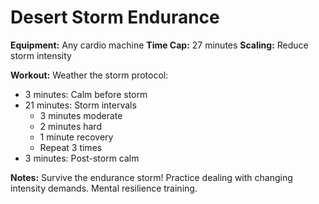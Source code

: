# Desert Storm Endurance

**Equipment:** Any cardio machine
**Time Cap:** 27 minutes
**Scaling:** Reduce storm intensity

**Workout:**
Weather the storm protocol:
- 3 minutes: Calm before storm
- 21 minutes: Storm intervals
  - 3 minutes moderate
  - 2 minutes hard
  - 1 minute recovery
  - Repeat 3 times
- 3 minutes: Post-storm calm

**Notes:** Survive the endurance storm! Practice dealing with changing intensity demands. Mental resilience training.
